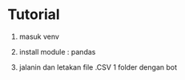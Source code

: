 # Tutorial 

1. masuk venv

2. install module : pandas

3. jalanin dan letakan file .CSV 1 folder dengan bot
